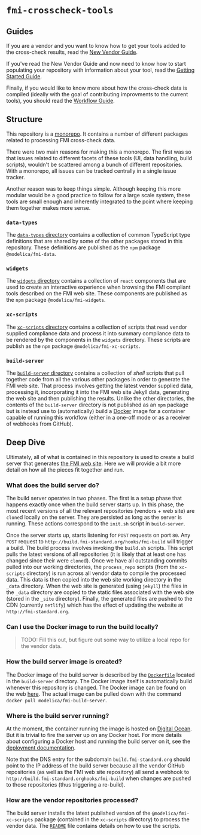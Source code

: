 # `fmi-crosscheck-tools`

## Guides

If you are a vendor and you want to know how to get your tools added to the
cross-check results, read the [New Vendor Guide](./NEW-VENDOR.md).

If you've read the New Vendor Guide and now need to know how to start populating
your repository with information about your tool, read the [Getting Started
Guide](./GETTING-STARTED.md).

Finally, if you would like to know more about how the cross-check data is
compiled (ideally with the goal of contributing improvments to the current
tools), you should read the [Workflow Guide](./WORKFLOW.md).

## Structure

This repository is a
[monorepo](https://medium.com/@maoberlehner/monorepos-in-the-wild-33c6eb246cb9).
It contains a number of different packages related to processing FMI cross-check
data.

There were two main reasons for making this a monorepo. The first was so that
issues related to different facets of these tools (UI, data handling, build
scripts), wouldn't be scattered among a bunch of different repositories. With a
monorepo, all issues can be tracked centrally in a single issue tracker.

Another reason was to keep things simple. Although keeping this more modular
would be a good practice to follow for a large scale system, these tools are
small enough and inherently integrated to the point where keeping them together
makes more sense.

### `data-types`

The [`data-types` directory](data-types/README.md) contains a collection of
common TypeScript type definitions that are shared by some of the other packages
stored in this repository. These definitions are published as the `npm`
package `@modelica/fmi-data`.

### `widgets`

The [`widgets` directory](widgets/README.md) contains a collection of
`react` components that are used to create an interactive experience when
browsing the FMI compliant tools described on the FMI web site. These
components are published as the `npm` package `@modelica/fmi-widgets`.

### `xc-scripts`

The [`xc-scripts` directory](xc-scripts/README.md) contains a collection of
scripts that read vendor supplied compliance data and process it into summary
compliance data to be rendered by the components in the `widgets` directory.
These scripts are publish as the `npm` package `@modelica/fmi-xc-scripts`.

### `build-server`

The [`build-server` directory](build-server/README.md) contains a collection of
_shell_ scripts that pull together code from all the various other packages in
order to generate the FMI web site. That process involves getting the latest
vendor supplied data, processing it, incorporating it into the FMI web site
Jekyll data, generating the web site and then publishing the results. Unlike
the other directories, the contents of the `build-server` directory is not
published as an `npm` package but is instead use to (automatically) build a
[Docker](https://www.docker.com/) image for a container capable of running this
workflow (either in a one-off mode or as a receiver of webhooks from GitHub).

## Deep Dive

Ultimately, all of what is contained in this repository is used to create a
build server that generates [the FMI web site](http://fmi-standard.org). Here
we will provide a bit more detail on how all the pieces fit together and run.

### What does the build server do?

The build server operates in two phases. The first is a setup phase that
happens exactly once when the build server starts up. In this phase, the most
recent versions of all the relevant repositories (vendors + web site) are `clone`d
locally on the server. They are persisted as long as the server is running.
These actions correspond to the `init.sh` script in `build-server`.

Once the server starts up, starts listening for `POST` requests on port `80`.
Any `POST` request to `http://build.fmi-standard.org/hooks/fmi-build` will
trigger a build. The build process involves invoking the `build.sh` scripts.
This script pulls the latest versions of all repositories (it is likely that at
least one has changed since their were `clone`d). Once we have all outstanding
commits pulled into our working directories, the `process_repo` scripts (from the
`xc-scripts` directory) is run across all vendor data to compile the processed
data. This data is then copied into the web site working directory in the
`_data` directory. When the web site is generated (using `jekyll`) the files in
the `_data` directory are copied to the static files associated with the web
site (stored in the `_site` directory). Finally, the generated files are pushed
to the CDN (currently `netlify`) which has the effect of updating the website at
`http://fmi-standard.org`.

### Can I use the Docker image to run the build locally?

> TODO: Fill this out, but figure out some way to utilize a local repo for the
> vendor data.

### How the build server image is created?

The Docker image of the build server is described by the
[`Dockerfile`](./build-server/Dockerfile) located in the `build-server`
directory. The Docker image itself is automatically build whenever this
repository is changed. The Docker image can be found on the web
[here](https://hub.docker.com/r/modelica/fmi-build-server/). The actual image
can be pulled down with the command `docker pull modelica/fmi-build-server`.

### Where is the build server running?

At the moment, the container running the image is hosted on [Digital
Ocean](http://digitalocean.com). But it is trivial to fire the server up on any
Docker host. For more details about configuring a Docker host and running the
build server on it, see the [deployment
documentation](./build-server/DEPLOYMENT.md).

Note that the DNS entry for the subdomain `build.fmi-standard.org` should point
to the IP address of the build server because all the vendor GitHub repositories
(as well as the FMI web site repository) all send a webhook to
`http://build.fmi-standard.orghooks/fmi-build` when changes are pushed to those
repositories (thus triggering a re-build).

### How are the vendor repositories processed?

The build server installs the latest published version of the
`@modelica/fmi-xc-scripts` package (contained in the `xc-scripts` directory) to
process the vendor data. The [`README`](./xc-scripts/README.md) file contains
details on how to use the scripts.
